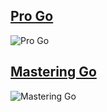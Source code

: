 ## [Pro Go](Golang/Pro-Go-The-Complete-Guide-to-Programming-Reliable-and-Efficient-Software-Using-Golang.pdf)
![Pro Go](https://github.com/AliiAhmadi/Golang-and-Software-engineering-Books/assets/107758775/234a2fc1-30c2-457a-8dc5-8c94b02c5749)


## [Mastering Go](Golang/Mastering_Go_Fourth_Edition_Leverage_Go’s_expertise_for_advanced.pdf)
![Mastering Go](https://github.com/AliiAhmadi/Golang-and-Software-engineering-Books/assets/107758775/f4a1b379-cc2e-4f16-bd4c-5660ef23071b)
